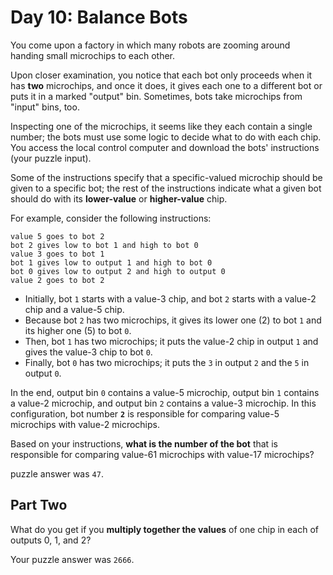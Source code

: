# Day 10: Balance Bots

You come upon a factory in which many robots are zooming around handing small microchips to each other.

Upon closer examination, you notice that each bot only proceeds when it has **two** microchips, and once it does, it gives each one to a different bot or puts it in a marked "output" bin. Sometimes, bots take microchips from "input" bins, too.

Inspecting one of the microchips, it seems like they each contain a single number; the bots must use some logic to decide what to do with each chip. You access the local control computer and download the bots' instructions (your puzzle input).

Some of the instructions specify that a specific-valued microchip should be given to a specific bot; the rest of the instructions indicate what a given bot should do with its **lower-value** or **higher-value** chip.

For example, consider the following instructions:

```
value 5 goes to bot 2
bot 2 gives low to bot 1 and high to bot 0
value 3 goes to bot 1
bot 1 gives low to output 1 and high to bot 0
bot 0 gives low to output 2 and high to output 0
value 2 goes to bot 2
```

- Initially, bot `1` starts with a value-3 chip, and bot `2` starts with a value-2 chip and a value-5 chip.
- Because bot `2` has two microchips, it gives its lower one (2) to bot `1` and its higher one (5) to bot `0`.
- Then, bot `1` has two microchips; it puts the value-2 chip in output `1` and gives the value-3 chip to bot `0`.
- Finally, bot `0` has two microchips; it puts the `3` in output `2` and the `5` in output `0`.

In the end, output bin `0` contains a value-5 microchip, output bin `1` contains a value-2 microchip, and output bin `2` contains a value-3 microchip. In this configuration, bot number **`2`** is responsible for comparing value-5 microchips with value-2 microchips.

Based on your instructions, **what is the number of the bot** that is responsible for comparing value-61 microchips with value-17 microchips?

 puzzle answer was `47`.

## Part Two

What do you get if you **multiply together the values** of one chip in each of outputs 0, 1, and 2?

Your puzzle answer was `2666`.
